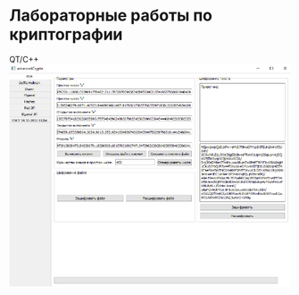 # Лабораторные работы по криптографии
QT/С++
![alt text](https://github.com/SuperBatka/asymmetric-cipher-labs/blob/main/img.png?raw=true)
